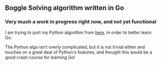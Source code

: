 ## Boggle Solving algorithm written in Go

### Very much a work in progress right now, and not yet functional

I am trying to port my Python algorithm from [here](https://github.com/shmuli9/WebBoggle), in order to better learn Go.

The Python algo isn't overly complicated, but it is not trivial either and touches on a great deal of Python's features, and thought this would be a good crash course for learning Go!
